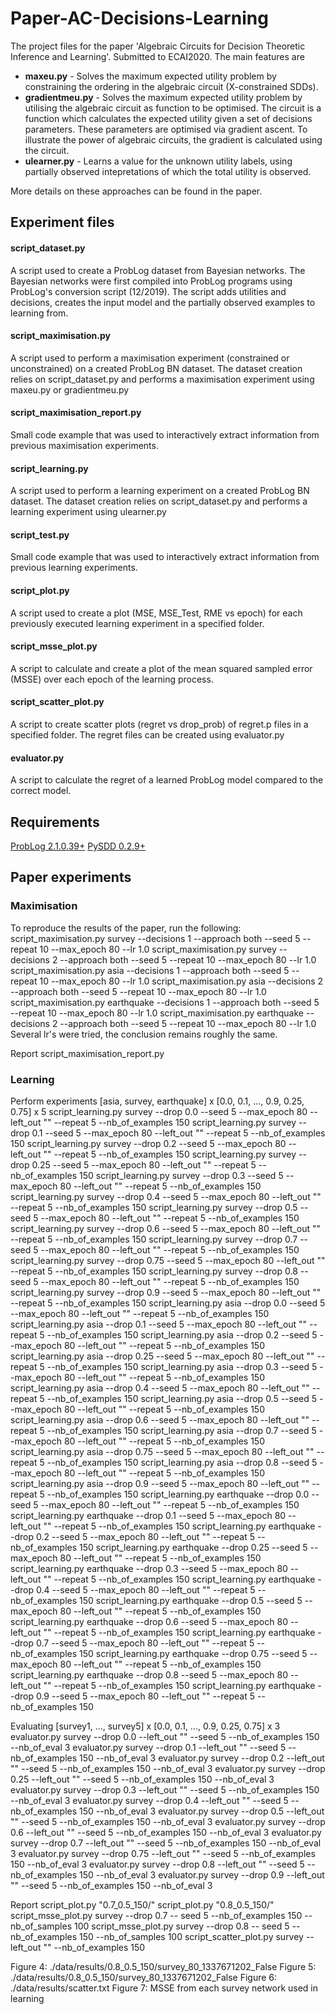 # Paper-AC-Decisions-Learning

The project files for the paper 'Algebraic Circuits for Decision Theoretic Inference and Learning'. Submitted to ECAI2020.
The main features are 
* **maxeu.py** - Solves the maximum expected utility problem by constraining the ordering in the algebraic circuit (X-constrained SDDs).
* **gradientmeu.py** - Solves the maximum expected utility problem by utilising the algebraic circuit as function to be optimised. The circuit is a function which calculates the expected utility given a set of decisions parameters. These parameters are optimised via gradient ascent. To illustrate the power of algebraic circuits, the gradient is calculated using the circuit.
* **ulearner.py** - Learns a value for the unknown utility labels, using partially observed intepretations of which the total utility is observed.

More details on these approaches can be found in the paper.

## Experiment files

#### script_dataset.py
A script used to create a ProbLog dataset from Bayesian networks. 
The Bayesian networks were first compiled into ProbLog programs using ProbLog's 
conversion script (12/2019). The script adds utilities and decisions, creates 
the input model and the partially observed examples to learning from. 

#### script_maximisation.py
A script used to perform a maximisation experiment (constrained or unconstrained) on a created ProbLog BN dataset.
The dataset creation relies on script_dataset.py and performs a maximisation experiment using maxeu.py or gradientmeu.py

#### script_maximisation_report.py
Small code example that was used to interactively extract information from previous maximisation experiments.

#### script_learning.py
A script used to perform a learning experiment on a created ProbLog BN dataset.
The dataset creation relies on script_dataset.py and performs a learning experiment
using ulearner.py

#### script_test.py
Small code example that was used to interactively extract information from previous learning experiments.

#### script_plot.py
A script used to create a plot (MSE, MSE_Test, RME vs epoch) for each previously executed learning experiment 
in a specified folder.

#### script_msse_plot.py
A script to calculate and create a plot of the mean squared sampled error (MSSE) over each epoch of the learning process.

#### script_scatter_plot.py
A script to create scatter plots (regret vs drop_prob) of regret.p files in a specified folder. The regret files can be 
created using evaluator.py

#### evaluator.py
A script to calculate the regret of a learned ProbLog model compared to the correct model.

## Requirements

[ProbLog 2.1.0.39+](https://dtai.cs.kuleuven.be/problog/)
[PySDD 0.2.9+](https://github.com/wannesm/PySDD)

## Paper experiments

### Maximisation
To reproduce the results of the paper, run the following:
script_maximisation.py survey --decisions 1 --approach both --seed 5 --repeat 10 --max_epoch 80 --lr 1.0
script_maximisation.py survey --decisions 2 --approach both --seed 5 --repeat 10 --max_epoch 80 --lr 1.0
script_maximisation.py asia --decisions 1 --approach both --seed 5 --repeat 10 --max_epoch 80 --lr 1.0
script_maximisation.py asia --decisions 2 --approach both --seed 5 --repeat 10 --max_epoch 80 --lr 1.0
script_maximisation.py earthquake --decisions 1 --approach both --seed 5 --repeat 10 --max_epoch 80 --lr 1.0
script_maximisation.py earthquake --decisions 2 --approach both --seed 5 --repeat 10 --max_epoch 80 --lr 1.0
Several lr's were tried, the conclusion remains roughly the same.

Report
script_maximisation_report.py

### Learning
Perform experiments [asia, survey, earthquake] x [0.0, 0.1, ..., 0.9, 0.25, 0.75] x 5
script_learning.py survey --drop 0.0 --seed 5 --max_epoch 80 --left_out "" --repeat 5 --nb_of_examples 150
script_learning.py survey --drop 0.1 --seed 5 --max_epoch 80 --left_out "" --repeat 5 --nb_of_examples 150
script_learning.py survey --drop 0.2 --seed 5 --max_epoch 80 --left_out "" --repeat 5 --nb_of_examples 150
script_learning.py survey --drop 0.25 --seed 5 --max_epoch 80 --left_out "" --repeat 5 --nb_of_examples 150
script_learning.py survey --drop 0.3 --seed 5 --max_epoch 80 --left_out "" --repeat 5 --nb_of_examples 150
script_learning.py survey --drop 0.4 --seed 5 --max_epoch 80 --left_out "" --repeat 5 --nb_of_examples 150
script_learning.py survey --drop 0.5 --seed 5 --max_epoch 80 --left_out "" --repeat 5 --nb_of_examples 150
script_learning.py survey --drop 0.6 --seed 5 --max_epoch 80 --left_out "" --repeat 5 --nb_of_examples 150
script_learning.py survey --drop 0.7 --seed 5 --max_epoch 80 --left_out "" --repeat 5 --nb_of_examples 150
script_learning.py survey --drop 0.75 --seed 5 --max_epoch 80 --left_out "" --repeat 5 --nb_of_examples 150
script_learning.py survey --drop 0.8 --seed 5 --max_epoch 80 --left_out "" --repeat 5 --nb_of_examples 150
script_learning.py survey --drop 0.9 --seed 5 --max_epoch 80 --left_out "" --repeat 5 --nb_of_examples 150
script_learning.py asia --drop 0.0 --seed 5 --max_epoch 80 --left_out "" --repeat 5 --nb_of_examples 150
script_learning.py asia --drop 0.1 --seed 5 --max_epoch 80 --left_out "" --repeat 5 --nb_of_examples 150
script_learning.py asia --drop 0.2 --seed 5 --max_epoch 80 --left_out "" --repeat 5 --nb_of_examples 150
script_learning.py asia --drop 0.25 --seed 5 --max_epoch 80 --left_out "" --repeat 5 --nb_of_examples 150
script_learning.py asia --drop 0.3 --seed 5 --max_epoch 80 --left_out "" --repeat 5 --nb_of_examples 150
script_learning.py asia --drop 0.4 --seed 5 --max_epoch 80 --left_out "" --repeat 5 --nb_of_examples 150
script_learning.py asia --drop 0.5 --seed 5 --max_epoch 80 --left_out "" --repeat 5 --nb_of_examples 150
script_learning.py asia --drop 0.6 --seed 5 --max_epoch 80 --left_out "" --repeat 5 --nb_of_examples 150
script_learning.py asia --drop 0.7 --seed 5 --max_epoch 80 --left_out "" --repeat 5 --nb_of_examples 150
script_learning.py asia --drop 0.75 --seed 5 --max_epoch 80 --left_out "" --repeat 5 --nb_of_examples 150
script_learning.py asia --drop 0.8 --seed 5 --max_epoch 80 --left_out "" --repeat 5 --nb_of_examples 150
script_learning.py asia --drop 0.9 --seed 5 --max_epoch 80 --left_out "" --repeat 5 --nb_of_examples 150
script_learning.py earthquake --drop 0.0 --seed 5 --max_epoch 80 --left_out "" --repeat 5 --nb_of_examples 150
script_learning.py earthquake --drop 0.1 --seed 5 --max_epoch 80 --left_out "" --repeat 5 --nb_of_examples 150
script_learning.py earthquake --drop 0.2 --seed 5 --max_epoch 80 --left_out "" --repeat 5 --nb_of_examples 150
script_learning.py earthquake --drop 0.25 --seed 5 --max_epoch 80 --left_out "" --repeat 5 --nb_of_examples 150
script_learning.py earthquake --drop 0.3 --seed 5 --max_epoch 80 --left_out "" --repeat 5 --nb_of_examples 150
script_learning.py earthquake --drop 0.4 --seed 5 --max_epoch 80 --left_out "" --repeat 5 --nb_of_examples 150
script_learning.py earthquake --drop 0.5 --seed 5 --max_epoch 80 --left_out "" --repeat 5 --nb_of_examples 150
script_learning.py earthquake --drop 0.6 --seed 5 --max_epoch 80 --left_out "" --repeat 5 --nb_of_examples 150
script_learning.py earthquake --drop 0.7 --seed 5 --max_epoch 80 --left_out "" --repeat 5 --nb_of_examples 150
script_learning.py earthquake --drop 0.75 --seed 5 --max_epoch 80 --left_out "" --repeat 5 --nb_of_examples 150
script_learning.py earthquake --drop 0.8 --seed 5 --max_epoch 80 --left_out "" --repeat 5 --nb_of_examples 150
script_learning.py earthquake --drop 0.9 --seed 5 --max_epoch 80 --left_out "" --repeat 5 --nb_of_examples 150

Evaluating [survey1, ..., survey5] x [0.0, 0.1, ..., 0.9, 0.25, 0.75] x 3
evaluator.py survey --drop 0.0 --left_out "" --seed 5 --nb_of_examples 150 --nb_of_eval 3
evaluator.py survey --drop 0.1 --left_out "" --seed 5 --nb_of_examples 150 --nb_of_eval 3
evaluator.py survey --drop 0.2 --left_out "" --seed 5 --nb_of_examples 150 --nb_of_eval 3
evaluator.py survey --drop 0.25 --left_out "" --seed 5 --nb_of_examples 150 --nb_of_eval 3
evaluator.py survey --drop 0.3 --left_out "" --seed 5 --nb_of_examples 150 --nb_of_eval 3
evaluator.py survey --drop 0.4 --left_out "" --seed 5 --nb_of_examples 150 --nb_of_eval 3
evaluator.py survey --drop 0.5 --left_out "" --seed 5 --nb_of_examples 150 --nb_of_eval 3
evaluator.py survey --drop 0.6 --left_out "" --seed 5 --nb_of_examples 150 --nb_of_eval 3
evaluator.py survey --drop 0.7 --left_out "" --seed 5 --nb_of_examples 150 --nb_of_eval 3
evaluator.py survey --drop 0.75 --left_out "" --seed 5 --nb_of_examples 150 --nb_of_eval 3
evaluator.py survey --drop 0.8 --left_out "" --seed 5 --nb_of_examples 150 --nb_of_eval 3
evaluator.py survey --drop 0.9 --left_out "" --seed 5 --nb_of_examples 150 --nb_of_eval 3

Report
script_plot.py "0.7_0.5_150/"
script_plot.py "0.8_0.5_150/"
script_msse_plot.py survey --drop 0.7 -- seed 5 --nb_of_examples 150 --nb_of_samples 100
script_msse_plot.py survey --drop 0.8 -- seed 5 --nb_of_examples 150 --nb_of_samples 100
script_scatter_plot.py survey --left_out "" --nb_of_examples 150

Figure 4: ./data/results/0.8_0.5_150/survey_80_1337671202_False
Figure 5: ./data/results/0.8_0.5_150/survey_80_1337671202_False
Figure 6: ./data/results/scatter.txt
Figure 7: MSSE from each survey network used in learning
